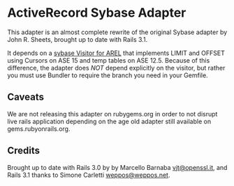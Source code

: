 ActiveRecord Sybase Adapter
===========================

This adapter is an almost complete rewrite of the original Sybase
adapter by John R. Sheets, brought up to date with Rails 3.1.

It depends on a [sybase Visitor for AREL](http://github.com/ifad/arel-sybase-visitor)
that implements LIMIT and OFFSET using Cursors on ASE 15 and temp
tables on ASE 12.5. Because of this difference, the adapter does
*NOT* depend explicitly on the visitor, but rather you must use
Bundler to require the branch you need in your Gemfile.

Caveats
-------

We are not releasing this adapter on rubygems.org in order to not
disrupt live rails application depending on the age old adapter
still available on gems.rubyonrails.org.

Credits
-------

Brought up to date with Rails 3.0 by by Marcello Barnaba <vjt@openssl.it>,
and Rails 3.1 thanks to Simone Carletti <weppos@weppos.net>.
